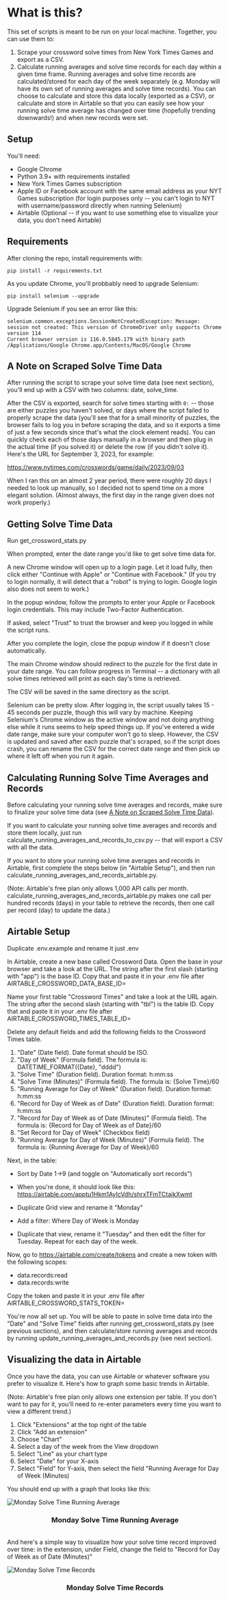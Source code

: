 # What is this?

This set of scripts is meant to be run on your local machine. Together, you can use them to:

1. Scrape your crossword solve times from New York Times Games and export as a CSV. 
2. Calculate running averages and solve time records for each day within a given time frame. Running averages and solve time records are calculated/stored for each day of the week separately (e.g. Monday will have its own set of running averages and solve time records). You can choose to calculate and store this data locally (exported as a CSV), or calculate and store in Airtable so that you can easily see how your running solve time average has changed over time (hopefully trending downwards!) and when new records were set. 

## Setup

You'll need:

- Google Chrome
- Python 3.9+ with requirements installed
- New York Times Games subscription
- Apple ID or Facebook account with the same email address as your NYT Games subscription (for login purposes only -- you can't login to NYT with username/password directly when running Selenium)
- Airtable (Optional -- if you want to use something else to visualize your data, you don't need Airtable)

## Requirements

After cloning the repo, install requirements with:

    pip install -r requirements.txt

As you update Chrome, you'll probbably need to upgrade Selenium:

    pip install selenium --upgrade

Upgrade Selenium if you see an error like this:

    selenium.common.exceptions.SessionNotCreatedException: Message: session not created: This version of ChromeDriver only supports Chrome version 114
    Current browser version is 116.0.5845.179 with binary path /Applications/Google Chrome.app/Contents/MacOS/Google Chrome

## A Note on Scraped Solve Time Data

After running the script to scrape your solve time data (see next section), you'll end up with a CSV with two columns: date, solve_time. 

After the CSV is exported, search for solve times starting with `0:` -- those are either puzzles you haven't solved, or days where the script failed to properly scrape the data (you'll see that for a small minority of puzzles, the browser fails to log you in before scraping the data, and so it exports a time of just a few seconds since that's what the clock element reads). You can quickly check each of those days manually in a browser and then plug in the actual time (if you solved it) or delete the row (if you didn't solve it). Here's the URL for September 3, 2023, for example:

https://www.nytimes.com/crosswords/game/daily/2023/09/03

When I ran this on an almost 2 year period, there were roughly 20 days I needed to look up manually, so I decided not to spend time on a more elegant solution. (Almost always, the first day in the range given does not work properly.)

## Getting Solve Time Data

Run get_crossword_stats.py

When prompted, enter the date range you'd like to get solve time data for.

A new Chrome window will open up to a login page. Let it load fully, then click either "Continue with Apple" or "Continue with Facebook." (If you try to login normally, it will detect that a "robot" is trying to login. Google login also does not seem to work.)

In the popup window, follow the prompts to enter your Apple or Facebook login credentials. This may include Two-Factor Authentication.

If asked, select "Trust" to trust the browser and keep you logged in while the script runs.

After you complete the login, close the popup window if it doesn't close automatically. 

The main Chrome window should redirect to the puzzle for the first date in your date range. You can follow progress in Terminal -- a dictionary with all solve times retrieved will print as each day's time is retrieved. 

The CSV will be saved in the same directory as the script. 

Selenium can be pretty slow. After logging in, the script usually takes 15 - 45 seconds per puzzle, though this will vary by machine. Keeping Selenium's Chrome window as the active window and not doing anything else while it runs seems to help speed things up. If you've entered a wide date range, make sure your computer won't go to sleep. However, the CSV is updated and saved after each puzzle that's scraped, so if the script does crash, you can rename the CSV for the correct date range and then pick up where it left off when you run it again.

## Calculating Running Solve Time Averages and Records

Before calculating your running solve time averages and records, make sure to finalize your solve time data (see [A Note on Scraped Solve Time Data](#a-note-on-scraped-solve-time-data)).

If you want to calculate your running solve time averages and records and store them locally, just run calculate_running_averages_and_records_to_csv.py -- that will export a CSV with all the data.

If you want to store your running solve time averages and records in Airtable, first complete the steps below (in "Airtable Setup"), and then run calculate_running_averages_and_records_airtable.py.

(Note: Airtable's free plan only allows 1,000 API calls per month. calculate_running_averages_and_records_airtable.py makes one call per hundred records (days) in your table to retrieve the records, then one call per record (day) to update the data.)

## Airtable Setup

Duplicate .env.example and rename it just .env

In Airtable, create a new base called Crossword Data. Open the base in your browser and take a look at the URL. The string after the first slash (starting with "app") is the base ID. Copy that and paste it in your .env file after AIRTABLE_CROSSWORD_DATA_BASE_ID=

Name your first table "Crossword Times" and take a look at the URL again. The string after the second slash (starting with "tbl") is the table ID. Copy that and paste it in your .env file after AIRTABLE_CROSSWORD_TIMES_TABLE_ID=

Delete any default fields and add the following fields to the Crossword Times table. 

1. "Date" (Date field). Date format should be ISO.
2. "Day of Week" (Formula field). The formula is:
    DATETIME_FORMAT({Date}, "dddd")
3. "Solve Time" (Duration field). Duration format: h:mm:ss
4. "Solve Time (Minutes)" (Formula field). The formula is:
    {Solve Time}/60
5. "Running Average for Day of Week" (Duration field). Duration format: h:mm:ss
6. "Record for Day of Week as of Date" (Duration field). Duration format: h:mm:ss
7. "Record for Day of Week as of Date (Minutes)" (Formula field). The formula is:
    {Record for Day of Week as of Date}/60
8. "Set Record for Day of Week" (Checkbox field)
9. "Running Average for Day of Week (Minutes)" (Formula field). The formula is:
    {Running Average for Day of Week}/60

Next, in the table:

- Sort by Date 1->9 (and toggle on "Automatically sort records")

- When you're done, it should look like this: https://airtable.com/apptu1Hkm1AyIcVdh/shrxTFmTCtajkXwmt

- Duplicate Grid view and rename it "Monday"

- Add a filter: Where Day of Week is Monday

- Duplicate that view, rename it "Tuesday" and then edit the filter for Tuesday. Repeat for each day of the week.

Now, go to https://airtable.com/create/tokens and create a new token with the following scopes:

- data.records:read
- data.records:write

Copy the token and paste it in your .env file after AIRTABLE_CROSSWORD_STATS_TOKEN=

You're now all set up. You will be able to paste in solve time data into the "Date" and "Solve Time" fields after running get_crossword_stats.py (see previous sections), and then calculate/store running averages and records by running update_running_averages_and_records.py (see next section).

## Visualizing the data in Airtable

Once you have the data, you can use Airtable or whatever software you prefer to visualize it. Here's how to graph some basic trends in Airtable.

(Note: Airtable's free plan only allows one extension per table. If you don't want to pay for it, you'll need to re-enter parameters every time you want to view a different trend.)

1. Click "Extensions" at the top right of the table
2. Click "Add an extension"
3. Choose "Chart"
4. Select a day of the week from the View dropdown
5. Select "Line" as your chart type
6. Select "Date" for your X-axis
7. Select "Field" for Y-axis, then select the field "Running Average for Day of Week (Minutes)

You should end up with a graph that looks like this: 

![Monday Solve Time Running Average](graphs/monday_running_average.png)
<h3 align="center">Monday Solve Time Running Average</h3>

</br>
And here's a simple way to visualize how your solve time record improved over time: in the extension, under Field, change the field to "Record for Day of Week as of Date (Minutes)"

![Monday Solve Time Records](graphs/monday_records.png)
<h3 align="center">Monday Solve Time Records</h3>






